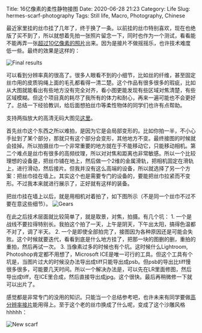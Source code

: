 Title: 16亿像素的柔性静物接图
Date: 2020-06-28 21:23
Category: Life
Slug: hermes-scarf-photography
Tags: Still life, Macro, Photography, Chinese

最近家里挂的丝巾挂了几年了，终于换了一条。以前挂的丝巾特别喜欢，现在也绝版了买不到了，所以就想着先拍一张照片留念一下，同时也作为一个测试，看看能不能再弄一张[超过10亿像素的照片](/gigapixel-photo.html)出来。因为是接片不做摇摇乐，也许技术难度低一些。最终的效果是这样的：

![Final results](/images/hermes-scarf-horse-result.jpg)

可以看到分辨率真的很高了。很多人眼看不到的小细节，比如丝的纤维，甚至固定丝巾用的皮质钩绳上面的毛孔都看得一清二楚。这个作品有很多很多的瑕疵，比如从大图就能看出有些地方没有完全对齐，看小图更能发现有些区域对焦清楚，有些区域模糊。但这个项目真的耗尽了我所有的体力和耐心，再来一遍可能也不会更好了。总结一下经验教训，给后面想拍丝巾等柔性物体的同学们也许有点帮助。

支持两指放大的高清无码大图见[这里](https://lab.grapeot.me/gigapixel/Scarf/)。

首先丝巾这个东西之所以难拍，是因为它是会局部变形的。比如你拍一半，不小心手扯到了某个部分，那就只有这个部分会变形，其他地方不变。最终接图的时候就会挂掉。所以拍摄丝巾一个非常重要的地方就在于不能移动它，只能移动相机。第二个难点是丝巾有很多的高频纹理，所以对对焦和距离也非常敏感。所以一个比较理想的设备是，把丝巾铺在地上，然后做一个2维的金属滑轨，把相机固定在滑轨上，进行滑动，然后接片。但我并没有这么高端的设备，所以就选择了另一个方案：把丝巾挂在墙上。其实这个也是需要专门的设备的，要能把丝巾拉紧而不变形。不过我本来就进行展示了，正好就有这样的装备。

把丝巾挂在墙上以后，就是用相机对着拍了，如下图所示（不是同一个丝巾不过不要在意这些细节）。
![Gears](/images/hermes-scarf-horse-gears.jpg)

在此之后技术层面就比较简单了，就是取景，对焦，拍摄。有几个坑：
	1. 一个是战线不要拉得特别长。我拍这个拍了一天，上午是阴天，下午出太阳，搞得色温都不对了，调了半天。
	2. 一个是即使全部拍完了，接图因为各种原因还是可能会失败。这个时候就要迭代，看看到底是什么地方挂了，把那一块的图删的删，重拍的重拍，然后再试一次。
	3. 当像素过多的时候也有个坑。这时候什么Lightroom, Photoshop肯定都不用想了，Microsoft ICE是唯一可行的工具。但这个工具有个坑是，当图片过大的时候没办法导出成tiff只能导出成psb。但psb的导出比tiff慢很多很多，可能要几天时间。所以一个解决办法是，可以先在LR里面修图，然后导出成tiff，在ICE里合成，然后直接导出成jpg。这个很快。最后再稍微修一下就可以出片了。

感觉都是非常专门的没用的知识。只能当一个总结参考吧，也许未来有同学要做[高分辨率接片](/ssd-raid-exp.html)能用得上。至于这个老的丝巾换成了什么呢，变成了这个沙雕风格hhhhh：

![New scarf](/images/hermes-scarf-motorcycle.jpg)